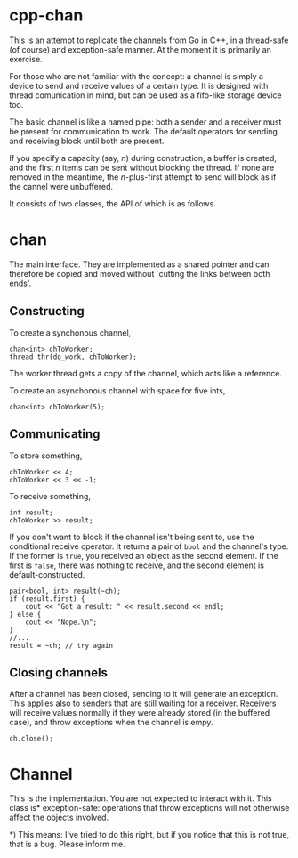 cpp-chan
========

This is an attempt to replicate the channels from Go in C++, in a thread-safe (of course) and exception-safe manner.
At the moment it is primarily an exercise.

For those who are not familiar with the concept: a channel is simply a device to send and receive values of a certain type. It is designed with thread comunication in mind, but can be used as a fifo-like storage device too.

The basic channel is like a named pipe: both a sender and a receiver must be present for communication to work. The default operators for sending and receiving block until both are present.

If you specify a capacity (say, *n*) during construction, a buffer is created, and the first *n* items can be sent without blocking the thread. If none are removed in the meantime, the *n*-plus-first attempt to send will block as if the cannel were unbuffered.

It consists of two classes, the API of which is as follows.

# chan

The main interface. They are implemented as a shared pointer and can therefore be copied and moved without `cutting the links between both ends'.

## Constructing
To create a synchonous channel,

    chan<int> chToWorker;
    thread thr(do_work, chToWorker);

The worker thread gets a copy of the channel, which acts like a reference.

To create an asynchonous channel with space for five ints,

    chan<int> chToWorker(5);

## Communicating

To store something,

    chToWorker << 4;
    chToWorker << 3 << -1;

To receive something,

    int result;
    chToWorker >> result;

If you don't want to block if the channel isn't being sent to, use the conditional receive operator. It returns a pair of `bool` and the channel's type. If the former is `true`, you received an object as the second element. If the first is `false`, there was nothing to receive, and the second element is default-constructed.

    pair<bool, int> result(~ch);
    if (result.first) {
        cout << "Got a result: " << result.second << endl;
    } else {
        cout << "Nope.\n";
    }
    //...
    result = ~ch; // try again
    
## Closing channels

After a channel has been closed, sending to it will generate an exception. This applies also to senders that are still waiting for a receiver. Receivers will receive values normally if they were already stored (in the buffered case), and throw exceptions when the channel is empy.

    ch.close();

# Channel

This is the implementation. You are not expected to interact with it.
This class is* exception-safe: operations that throw exceptions will not otherwise affect the objects involved.

*) This means: I've tried to do this right, but if you notice that this is not true, that is a bug. Please inform me.
